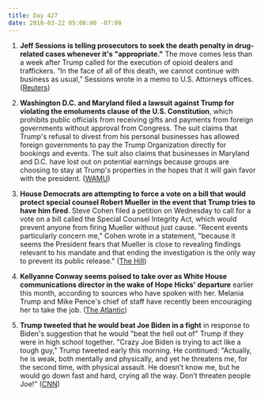 ```yaml
---
title: Day 427
date: 2018-03-22 05:08:00 -07:00
---
```


1. **Jeff Sessions is telling prosecutors to seek the death penalty in drug-related cases whenever it's "appropriate."** The move comes less than a week after Trump called for the execution of opioid dealers and traffickers. “In the face of all of this death, we cannot continue with business as usual,” Sessions wrote in a memo to U.S. Attorneys offices. ([Reuters](https://www.reuters.com/article/us-usa-opioids-deathpenalty/federal-prosecutors-told-to-seek-death-penalty-in-drug-cases-idUSKBN1GX25A?il=0))

2. **Washington D.C. and Maryland filed a lawsuit against Trump for violating the emoluments clause of the U.S. Constitution**, which prohibits public officials from receiving gifts and payments from foreign governments without approval from Congress. The suit claims that Trump's refusal to divest from his personal businesses has allowed foreign governments to pay the Trump Organization directly for bookings and events. The suit also claims that businesses in Maryland and D.C. have lost out on potential earnings because groups are choosing to stay at Trump's properties in the hopes that it will gain favor with the president. ([WAMU](https://wamu.org/story/18/03/21/summons-issued-trump-emoluments-case/))

3. **House Democrats are attempting to force a vote on a bill that would protect special counsel Robert Mueller in the event that Trump tries to have him fired**. Steve Cohen filed a petition on Wednesday to call for a vote on a bill called the Special Counsel Integrity Act, which would prevent anyone from firing Mueller without just cause. "Recent events particularly concern me," Cohen wrote in a statement, "because it seems the President fears that Mueller is close to revealing findings relevant to his mandate and that ending the investigation is the only way to prevent its public release." ([The Hill](http://thehill.com/homenews/house/379676-house-dem-moves-to-force-vote-on-bill-protecting-mueller))

4. **Kellyanne Conway seems poised to take over as White House communications director in the wake of Hope Hicks' departure** earlier this month, according to sources who have spoken with her. Melania Trump and Mike Pence's chief of staff have recently been encouraging her to take the job. ([The Atlantic](https://www.theatlantic.com/politics/archive/2018/03/conway/556184/))

5. **Trump tweeted that he would beat Joe Biden in a fight** in response to Biden's suggestion that he would "beat the hell out of" Trump if they were in high school together. "Crazy Joe Biden is trying to act like a tough guy," Trump tweeted early this morning. He continued: "Actually, he is weak, both mentally and physically, and yet he threatens me, for the second time, with physical assault. He doesn’t know me, but he would go down fast and hard, crying all the way. Don’t threaten people Joe!" ([CNN](https://www.cnn.com/2018/03/22/politics/donald-trump-joe-biden/index.html))